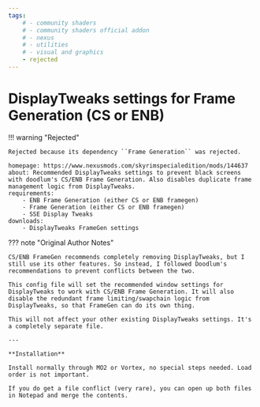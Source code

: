 ```yaml
---
tags:
    # - community shaders
    # - community shaders official addon
    # - nexus
    # - utilities
    # - visual and graphics
    - rejected
---
```


# DisplayTweaks settings for Frame Generation (CS or ENB)

!!! warning "Rejected"

    Rejected because its dependency ``Frame Generation`` was rejected.

```project_info
homepage: https://www.nexusmods.com/skyrimspecialedition/mods/144637
about: Recommended DisplayTweaks settings to prevent black screens with doodlum's CS/ENB Frame Generation. Also disables duplicate frame management logic from DisplayTweaks.
requirements:
    - ENB Frame Generation (either CS or ENB framegen)
    - Frame Generation (either CS or ENB framegen)
    - SSE Display Tweaks
downloads:
    - DisplayTweaks FrameGen settings
```

??? note "Original Author Notes"

    CS/ENB FrameGen recommends completely removing DisplayTweaks, but I still use its other features. So instead, I followed Doodlum's recommendations to prevent conflicts between the two.

    This config file will set the recommended window settings for DisplayTweaks to work with CS/ENB Frame Generation. It will also disable the redundant frame limiting/swapchain logic from DisplayTweaks, so that FrameGen can do its own thing.

    This will not affect your other existing DisplayTweaks settings. It's a completely separate file.

    ---

    **Installation**

    Install normally through MO2 or Vortex, no special steps needed. Load order is not important.

    If you do get a file conflict (very rare), you can open up both files in Notepad and merge the contents.

